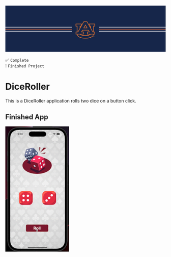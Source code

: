 ![alt text](https://github.com/ajariwala1/DiceRoller_Completed/blob/main/Docs/banner_au.png?raw=true)


:white_check_mark: `Complete` <br/>
:grey_exclamation: `Finished Project`

# DiceRoller

This is a DiceRoller application rolls two dice on a button click. 

## Finished App

<img src="https://github.com/ajariwala1/DiceRoller_Completed/blob/main/Docs/DiceRoller_Completed.gif?raw=true" width="200">

